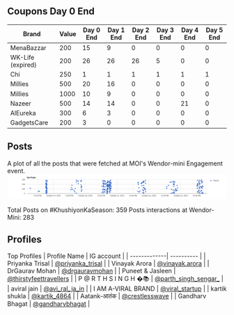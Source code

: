 
## Coupons Day 0 End

| Brand | Value | Day 0 End | Day 1 End | Day 2 End | Day 3 End | Day 4 End | Day 5 End |
| ---- | ---- | ---- | --- | --- | --- | --- | --- |
| MenaBazzar | 200 | 15 |  9 | 0  | 0  | 0 | 0 |
| WK-Life (expired) | 200 | 26 |  26 | 26  | 5 | 0 | 0 | 
| Chi    | 250  | 1|  1 | 1 | 1 | 1 | 1 |
|   Millies   |  500 |   20  | 16 | 0   | 0   | 0 | 0 | 
|   Millies | 1000  |   10  | 9 | 0   | 0   | 0 | 0 |
| Nazeer    | 500   |   14  |  14 | 0   | 0   |  21 | 0 |
|   AlEureka    |   300 | 6 | 3 | 0  | 0  | 0 | 0 |
| GadgetsCare   |   200 |   3   |  0 | 0    | 0    | 0 | 0 |


## Posts
A plot of all the posts that were fetched at MOI's Wendor-mini Engagement event.
![Posts ScatterPlot](./day-5/posts.png)

Total Posts on #KhushiyonKaSeason: 359
Posts interactions at Wendor-Mini: 283


## Profiles
Top Profiles
| Profile Name | IG account |
| -------------| ---------- |
| Priyanka Trisal | [@priyanka_trisal](https://instagram.com/priyanka_trisal) |
| Vinayak Arora | [@vinayak.arora](https://instagram.com/vinayak.arora) |
| DrGaurav Mohan | [@drgauravmohan](https://instagram.com/drgauravmohan) |
| Puneet & Jasleen | [@thirstyfeettravellers](https://instagram.com/thirstyfeettravellers) |
| P @ R T H   S I N G H   �📚 | [@parth_singh_sengar_](https://instagram.com/parth_singh_sengar_) |
| aviral jain | [@avi_ral_ja_in](https://instagram.com/avi_ral_ja_in) |
| I AM A-VIRAL BRAND | [@viral_startup](https://instagram.com/viral_startup) |
| kartik shukla | [@kartik_4864](https://instagram.com/kartik_4864) |
| Aatank-आतंक | [@crestlesswave](https://instagram.com/crestlesswave) |
| Gandharv Bhagat | [@gandharvbhagat](https://instagram.com/gandharvbhagat) |




